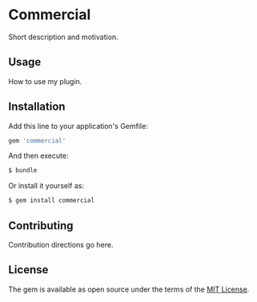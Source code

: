 # Commercial
Short description and motivation.

## Usage
How to use my plugin.

## Installation
Add this line to your application's Gemfile:

```ruby
gem 'commercial'
```

And then execute:
```bash
$ bundle
```

Or install it yourself as:
```bash
$ gem install commercial
```

## Contributing
Contribution directions go here.

## License
The gem is available as open source under the terms of the [MIT License](http://opensource.org/licenses/MIT).
